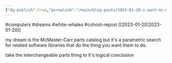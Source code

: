 ```yaml
---
{"dg-publish":true,"permalink":"/main/blog-posts/2023-01-20-i-want-mc-master-carr-but-for-related-software-libraries/","noteIcon":""}
---
```


#computers #dreams #white-whales #cohost-repost 
[[2023-01-20\|2023-01-20]]

my dream is the McMaster-Carr parts catalog but it's a parametric search for related software libraries that do the thing you want them to do.

take the interchangeable parts thing to it's logical conclusion